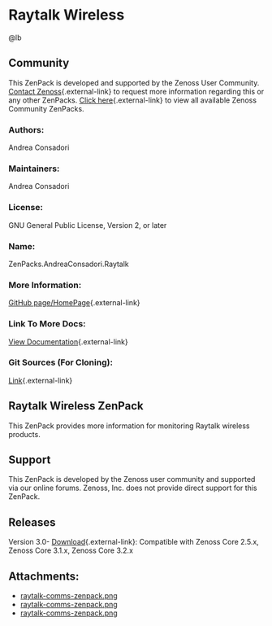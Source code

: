 # Raytalk Wireless

@lb[](img/zenpack-raytalk-comms-zenpack.png)

## Community

This ZenPack is developed and supported by the Zenoss User Community.
[Contact Zenoss](https://tryit.zenoss.com/zenpack-contact/){.external-link} to
request more information regarding this or any other ZenPacks. [Click here](https://zenoss.com/product/zenpacks?f%5B0%5D=im_field_zenpack_category:1021){.external-link} to
view all available Zenoss Community ZenPacks.

### Authors:

Andrea Consadori

### Maintainers:

Andrea Consadori

### License:

GNU General Public License, Version 2, or later

### Name:

ZenPacks.AndreaConsadori.Raytalk

### More Information:

[GitHub page/HomePage](http://community.zenoss.org/docs/DOC-3484){.external-link}

### Link To More Docs:

[View Documentation](http://community.zenoss.org/docs/DOC-3484){.external-link}

### Git Sources (For Cloning):

[Link](https://github.com/zenoss/ZenPacks.AndreaConsadori.Raytalk.git){.external-link}

## Raytalk Wireless ZenPack

This ZenPack provides more information for monitoring Raytalk wireless
products.

## Support

This ZenPack is developed by the Zenoss user community and supported via
our online forums. Zenoss, Inc. does not provide direct support for this
ZenPack.

## Releases

Version 3.0- [Download](https://storage.googleapis.com/zenpacks/ZenPacks.AndreaConsadori.Raytalk/3.0/ZenPacks.AndreaConsadori.Raytalk-3.0.egg){.external-link}:   Compatible with Zenoss Core 2.5.x, Zenoss Core 3.1.x, Zenoss Core
    3.2.x

## Attachments:

-   [raytalk-comms-zenpack.png](img/zenpack-raytalk-comms-zenpack.png)
-   [raytalk-comms-zenpack.png](img/zenpack-raytalk-comms-zenpack.png)
-   [raytalk-comms-zenpack.png](img/zenpack-raytalk-comms-zenpack.png)

